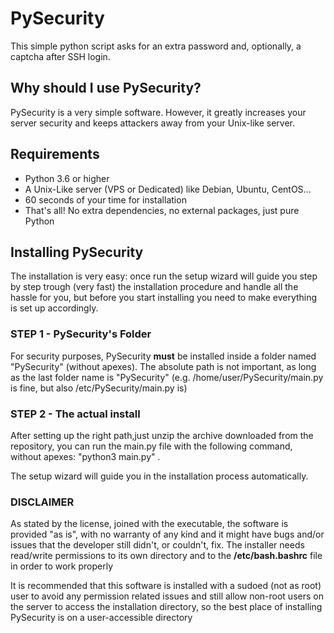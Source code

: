 # PySecurity
This simple python script asks for an extra password and, optionally, a captcha after SSH login.

## Why should I use PySecurity?

PySecurity is a very simple software. However, it greatly increases your server security and keeps attackers away from your Unix-like server.

## Requirements

  * Python 3.6 or higher
  * A Unix-Like server (VPS or Dedicated) like Debian, Ubuntu, CentOS...
  * 60 seconds of your time for installation
  * That's all! No extra dependencies, no external packages, just pure Python

## Installing PySecurity

The installation is very easy: once run the setup wizard will guide you step by step trough (very fast) the installation procedure and handle all the hassle for you, but before you start installing you need to make everything is set up accordingly. 

### STEP 1 -  PySecurity's Folder

For security purposes, PySecurity **must** be installed inside a folder named "PySecurity" (without apexes). The absolute path is not important, as long as the last folder name is "PySecurity" (e.g. /home/user/PySecurity/main.py is fine, but also /etc/PySecurity/main.py is)

### STEP 2 - The actual install

After setting up the right path,just unzip the archive downloaded from the repository, you can run the main.py file with the following command, without apexes: "python3 main.py" .

The setup wizard will guide you in the installation process automatically.

### DISCLAIMER

As stated by the license, joined with the executable, the software is provided "as is", with no warranty of any kind and it might have bugs and/or issues that the developer still didn't, or couldn't, fix. The installer needs read/write permissions to its own directory and to the **/etc/bash.bashrc** file in order to work properly


It is recommended that this software is installed with a sudoed (not as root) user to avoid any permission related issues and still allow non-root users on the server to access the installation directory, so the best place of installing PySecurity is on a user-accessible directory


